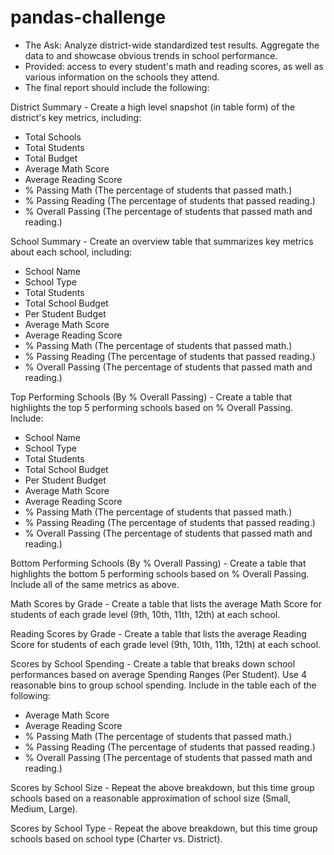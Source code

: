 # pandas-challenge

- The Ask: Analyze district-wide standardized test results. Aggregate the data to and showcase obvious trends in school performance.
- Provided: access to every student's math and reading scores, as well as various information on the schools they attend.
- The final report should include the following:

District Summary - Create a high level snapshot (in table form) of the district's key metrics, including:
- Total Schools
- Total Students
- Total Budget
- Average Math Score
- Average Reading Score
- % Passing Math (The percentage of students that passed math.)
- % Passing Reading (The percentage of students that passed reading.)
- % Overall Passing (The percentage of students that passed math and reading.)

School Summary - Create an overview table that summarizes key metrics about each school, including:
- School Name
- School Type
- Total Students
- Total School Budget
- Per Student Budget
- Average Math Score
- Average Reading Score
- % Passing Math (The percentage of students that passed math.)
- % Passing Reading (The percentage of students that passed reading.)
- % Overall Passing (The percentage of students that passed math and reading.)

Top Performing Schools (By % Overall Passing) - Create a table that highlights the top 5 performing schools based on % Overall Passing. Include:
- School Name
- School Type
- Total Students
- Total School Budget
- Per Student Budget
- Average Math Score
- Average Reading Score
- % Passing Math (The percentage of students that passed math.)
- % Passing Reading (The percentage of students that passed reading.)
- % Overall Passing (The percentage of students that passed math and reading.)


Bottom Performing Schools (By % Overall Passing) - Create a table that highlights the bottom 5 performing schools based on % Overall Passing. Include all of the same metrics as above.


Math Scores by Grade - Create a table that lists the average Math Score for students of each grade level (9th, 10th, 11th, 12th) at each school.


Reading Scores by Grade - Create a table that lists the average Reading Score for students of each grade level (9th, 10th, 11th, 12th) at each school.


Scores by School Spending - Create a table that breaks down school performances based on average Spending Ranges (Per Student). Use 4 reasonable bins to group school spending. Include in the table each of the following:
- Average Math Score
- Average Reading Score
- % Passing Math (The percentage of students that passed math.)
- % Passing Reading (The percentage of students that passed reading.)
- % Overall Passing (The percentage of students that passed math and reading.)

Scores by School Size - Repeat the above breakdown, but this time group schools based on a reasonable approximation of school size (Small, Medium, Large).

Scores by School Type - Repeat the above breakdown, but this time group schools based on school type (Charter vs. District).


